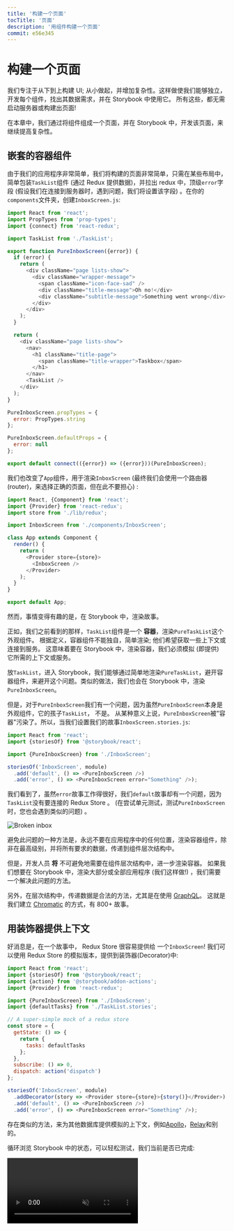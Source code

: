 ```yaml
---
title: '构建一个页面'
tocTitle: '页面'
description: '用组件构建一个页面'
commit: e56e345
---
```


# 构建一个页面

我们专注于从下到上构建 UI; 从小做起，并增加复杂性。这样做使我们能够独立，开发每个组件，找出其数据需求，并在 Storybook 中使用它。 所有这些，都无需启动服务器或构建出页面!

在本章中，我们通过将组件组成一个页面，并在 Storybook 中，开发该页面，来继续提高复杂性。

## 嵌套的容器组件

由于我们的应用程序非常简单，我们将构建的页面非常简单，只需在某些布局中，简单包装`TaskList`组件 (通过 Redux 提供数据)，并拉出 redux 中，顶级`error`字段 (假设我们在连接到服务器时，遇到问题，我们将设置该字段) 。在你的`components`文件夹，创建`InboxScreen.js`:

```javascript
import React from 'react';
import PropTypes from 'prop-types';
import {connect} from 'react-redux';

import TaskList from './TaskList';

export function PureInboxScreen({error}) {
  if (error) {
    return (
      <div className="page lists-show">
        <div className="wrapper-message">
          <span className="icon-face-sad" />
          <div className="title-message">Oh no!</div>
          <div className="subtitle-message">Something went wrong</div>
        </div>
      </div>
    );
  }

  return (
    <div className="page lists-show">
      <nav>
        <h1 className="title-page">
          <span className="title-wrapper">Taskbox</span>
        </h1>
      </nav>
      <TaskList />
    </div>
  );
}

PureInboxScreen.propTypes = {
  error: PropTypes.string
};

PureInboxScreen.defaultProps = {
  error: null
};

export default connect(({error}) => ({error}))(PureInboxScreen);
```

我们也改变了`App`组件，用于渲染`InboxScreen` (最终我们会使用一个路由器(router)，来选择正确的页面，但在此不要担心) :

```javascript
import React, {Component} from 'react';
import {Provider} from 'react-redux';
import store from './lib/redux';

import InboxScreen from './components/InboxScreen';

class App extends Component {
  render() {
    return (
      <Provider store={store}>
        <InboxScreen />
      </Provider>
    );
  }
}

export default App;
```

然而，事情变得有趣的是，在 Storybook 中，渲染故事。

正如，我们之前看到的那样，`TaskList`组件是一个 **容器**，渲染`PureTaskList`这个外观组件。 根据定义，容器组件不能独自，简单渲染; 他们希望获取一些上下文或连接到服务。 这意味着要在 Storybook 中，渲染容器，我们必须模拟 (即提供) 它所需的上下文或服务。

放`TaskList`，进入 Storybook，我们能够通过简单地渲染`PureTaskList`，避开容器组件，来避开这个问题。类似的做法，我们也会在 Storybook 中，渲染`PureInboxScreen`。

但是，对于`PureInboxScreen`我们有一个问题，因为虽然`PureInboxScreen`本身是外观组件，它的孩子`TaskList`， 不是。 从某种意义上说，`PureInboxScreen`被"容器"污染了。所以，当我们设置我们的故事`InboxScreen.stories.js`:

```javascript
import React from 'react';
import {storiesOf} from '@storybook/react';

import {PureInboxScreen} from './InboxScreen';

storiesOf('InboxScreen', module)
  .add('default', () => <PureInboxScreen />)
  .add('error', () => <PureInboxScreen error="Something" />);
```

我们看到了，虽然`error`故事工作得很好，我们`default`故事却有一个问题，因为`TaskList`没有要连接的 Redux Store 。 (在尝试单元测试，测试`PureInboxScreen`时，您也会遇到类似的问题) 。

![Broken inbox](/broken-inboxscreen.png)

避免此问题的一种方法是，永远不要在应用程序中的任何位置，渲染容器组件，除非在最高级别，并将所有要求的数据，传递到组件层次结构中。

但是，开发人员 **将** 不可避免地需要在组件层次结构中，进一步渲染容器。 如果我们想要在 Storybook 中，渲染大部分或全部应用程序 (我们这样做!) ，我们需要一个解决此问题的方法。

<div class="aside">
另外，在层次结构中，传递数据是合法的方法，尤其是在使用 <a href="http://graphql.org/">GraphQL</a>。 这就是我们建立 <a href="https://chromaticqa.com">Chromatic</a> 的方式，有 800+ 故事。
</div>

## 用装饰器提供上下文

好消息是，在一个故事中， Redux Store 很容易提供给 一个`InboxScreen`! 我们可以使用 Redux Store 的模拟版本，提供到装饰器(Decorator)中:

```javascript
import React from 'react';
import {storiesOf} from '@storybook/react';
import {action} from '@storybook/addon-actions';
import {Provider} from 'react-redux';

import {PureInboxScreen} from './InboxScreen';
import {defaultTasks} from './TaskList.stories';

// A super-simple mock of a redux store
const store = {
  getState: () => {
    return {
      tasks: defaultTasks
    };
  },
  subscribe: () => 0,
  dispatch: action('dispatch')
};

storiesOf('InboxScreen', module)
  .addDecorator(story => <Provider store={store}>{story()}</Provider>)
  .add('default', () => <PureInboxScreen />)
  .add('error', () => <PureInboxScreen error="Something" />);
```

存在类似的方法，来为其他数据库提供模拟的上下文，例如[Apollo](https://www.npmjs.com/package/apollo-storybook-decorator)，[Relay](https://github.com/orta/react-storybooks-relay-container)和别的。

循环浏览 Storybook 中的状态，可以轻松测试，我们当前是否已完成:

<video autoPlay muted playsInline loop >

  <source
    src="/finished-inboxscreen-states.mp4"
    type="video/mp4"
  />
</video>

## 组件驱动开发

我们从底部的`Task`开始，然后进展到`TaskList`，现在我们在这里，使用全页面 UI。 我们的`InboxScreen`容纳了，一个嵌套的容器组件，并包括随附的故事。

<video autoPlay muted playsInline loop style="width:480px; height:auto; margin: 0 auto;">
  <source
    src="/component-driven-development-optimized.mp4"
    type="video/mp4"
  />
</video>

[**组件驱动开发**](https://blog.hichroma.com/component-driven-development-ce1109d56c8e)允许您在往上移动组件层次结构时，逐渐扩展复杂性。 其中的好处包括，更集中的开发过程 ，以及所有可能的 UI 组合 的覆盖范围。 简而言之，CDD 可帮助您构建 更高质量和更复杂的用户界面。

我们还没有完成 - 在 UI 构建后，工作不会结束。 我们还需要确保它随着时间的推移，保持完好。
